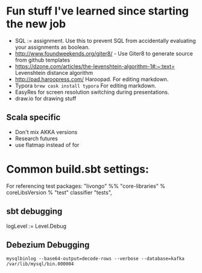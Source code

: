 # Fun stuff I've learned since starting the new job
* SQL := assignment.  Use this to prevent SQL from accidentally evaluating your assignments as boolean.
* http://www.foundweekends.org/giter8/ - Use Giter8 to generate source from github templates
* https://dzone.com/articles/the-levenshtein-algorithm-1#:~:text= Levenshtein distance algorithm
* http://pad.haroopress.com/ Haroopad.  For editing markdown.
* Typora `brew cask install typora` For editing markdown.
* EasyRes for screen resolution switching during presentations.
* draw.io for drawing stuff

## Scala specific
* Don't mix AKKA versions
* Research futures
* use flatmap instead of for

# Common build.sbt settings:
For referencing test packages:
"livongo" %% "core-libraries" % coreLibsVersion % "test" classifier "tests",

## sbt debugging
logLevel := Level.Debug

## Debezium Debugging
```
mysqlbinlog --base64-output=decode-rows --verbose --database=kafka /var/lib/mysql/bin.000004
```

